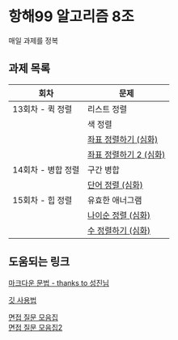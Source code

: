 # 항해99 알고리즘 8조
매일 과제를 정복

## 과제 목록
| 회차 | 문제 |
| ------ | ----------- |
| 13회차 - 퀵 정렬| 리스트 정렬|
|       | 색 정렬|
| | [좌표 정렬하기 (심화)](https://www.acmicpc.net/problem/11650)
| | [좌표 정렬하기 2 (심화)](https://www.acmicpc.net/problem/11651)
| 14회차 - 병합 정렬| 구간 병합
|| [단어 정렬 (심화)](https://www.acmicpc.net/problem/1181)
| 15회차 - 힙 정렬| 유효한 애너그램|
||[나이순 정렬 (심화)](https://www.acmicpc.net/problem/10814)
||[수 정렬하기 (심화)](https://www.acmicpc.net/problem/2751)

## 도움되는 링크

[마크다운 문법 - thanks to 성진님](https://markdown-it.github.io/)

[깃 사용법](https://www.youtube.com/watch?v=FXDjmsiv8fI&t=2s)

[면접 질문 모음집](https://github.com/JaeYeopHan/Interview_Question_for_Beginner)</br>
[면접 질문 모음집2](https://mangkyu.tistory.com/88)
